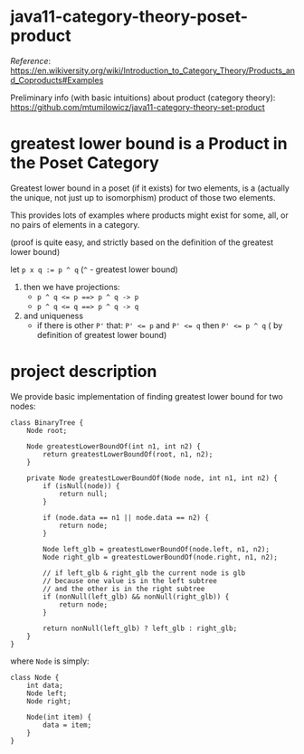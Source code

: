 # java11-category-theory-poset-product
_Reference_: https://en.wikiversity.org/wiki/Introduction_to_Category_Theory/Products_and_Coproducts#Examples

Preliminary info (with basic intuitions) about product 
(category theory): https://github.com/mtumilowicz/java11-category-theory-set-product

# greatest lower bound is a Product in the Poset Category
Greatest lower bound in a poset (if it exists) for two elements, 
is a (actually the unique, not just up to isomorphism) product of 
those two elements.

This provides lots of examples where products might exist for 
some, all, or no pairs of elements in a category.

(proof is quite easy, and strictly based on the definition of
the greatest lower bound)

let `p x q := p ^ q` (`^` - greatest lower bound)

1. then we have projections:
    * `p ^ q <= p ==> p ^ q -> p`
    * `p ^ q <= q ==> p ^ q -> q`
1. and uniqueness
    * if there is other `P'` that: 
    `P' <= p` and `P' <= q` then `P' <= p ^ q` (
    by definition of greatest lower bound)
    
# project description
We provide basic implementation of finding greatest
lower bound for two nodes:
```
class BinaryTree {
    Node root;

    Node greatestLowerBoundOf(int n1, int n2) {
        return greatestLowerBoundOf(root, n1, n2);
    }

    private Node greatestLowerBoundOf(Node node, int n1, int n2) {
        if (isNull(node)) {
            return null;
        }

        if (node.data == n1 || node.data == n2) {
            return node;
        }

        Node left_glb = greatestLowerBoundOf(node.left, n1, n2);
        Node right_glb = greatestLowerBoundOf(node.right, n1, n2);

        // if left_glb & right_glb the current node is glb
        // because one value is in the left subtree
        // and the other is in the right subtree
        if (nonNull(left_glb) && nonNull(right_glb)) {
            return node;
        }

        return nonNull(left_glb) ? left_glb : right_glb;
    }
}
```
where `Node` is simply:
```
class Node {
    int data;
    Node left;
    Node right;

    Node(int item) {
        data = item;
    }
}
```
